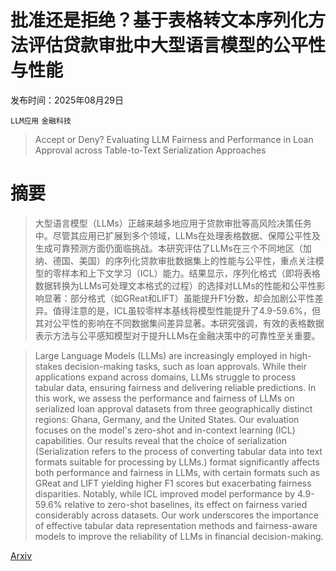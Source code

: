 # 批准还是拒绝？基于表格转文本序列化方法评估贷款审批中大型语言模型的公平性与性能

发布时间：2025年08月29日

`LLM应用` `金融科技`

> Accept or Deny? Evaluating LLM Fairness and Performance in Loan Approval across Table-to-Text Serialization Approaches

# 摘要

> 大型语言模型（LLMs）正越来越多地应用于贷款审批等高风险决策任务中。尽管其应用已扩展到多个领域，LLMs在处理表格数据、保障公平性及生成可靠预测方面仍面临挑战。本研究评估了LLMs在三个不同地区（加纳、德国、美国）的序列化贷款审批数据集上的性能与公平性，重点关注模型的零样本和上下文学习（ICL）能力。结果显示，序列化格式（即将表格数据转换为LLMs可处理文本格式的过程）的选择对LLMs的性能和公平性影响显著：部分格式（如GReat和LIFT）虽能提升F1分数，却会加剧公平性差异。值得注意的是，ICL虽较零样本基线将模型性能提升了4.9-59.6%，但其对公平性的影响在不同数据集间差异显著。本研究强调，有效的表格数据表示方法与公平感知模型对于提升LLMs在金融决策中的可靠性至关重要。

> Large Language Models (LLMs) are increasingly employed in high-stakes decision-making tasks, such as loan approvals. While their applications expand across domains, LLMs struggle to process tabular data, ensuring fairness and delivering reliable predictions. In this work, we assess the performance and fairness of LLMs on serialized loan approval datasets from three geographically distinct regions: Ghana, Germany, and the United States. Our evaluation focuses on the model's zero-shot and in-context learning (ICL) capabilities. Our results reveal that the choice of serialization (Serialization refers to the process of converting tabular data into text formats suitable for processing by LLMs.) format significantly affects both performance and fairness in LLMs, with certain formats such as GReat and LIFT yielding higher F1 scores but exacerbating fairness disparities. Notably, while ICL improved model performance by 4.9-59.6% relative to zero-shot baselines, its effect on fairness varied considerably across datasets. Our work underscores the importance of effective tabular data representation methods and fairness-aware models to improve the reliability of LLMs in financial decision-making.

[Arxiv](https://arxiv.org/abs/2508.21512)